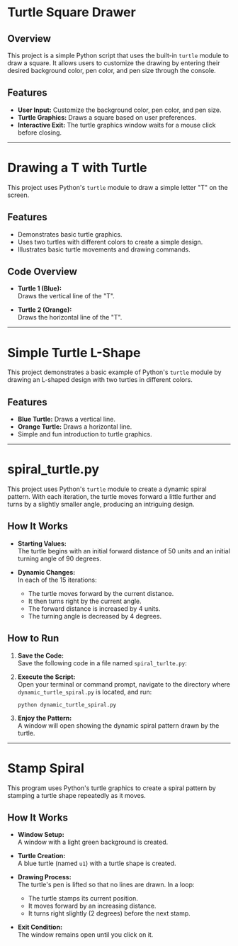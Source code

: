 # Turtle Square Drawer

## Overview
This project is a simple Python script that uses the built-in `turtle` module to draw a square. 
It allows users to customize the drawing by entering their desired background color, pen color, and pen size through the console.

## Features
- **User Input:** Customize the background color, pen color, and pen size.
- **Turtle Graphics:** Draws a square based on user preferences.
- **Interactive Exit:** The turtle graphics window waits for a mouse click before closing.

___________________________________________________________________________

# Drawing a T with Turtle

This project uses Python's `turtle` module to draw a simple letter "T" on the screen.

## Features
- Demonstrates basic turtle graphics.
- Uses two turtles with different colors to create a simple design.
- Illustrates basic turtle movements and drawing commands.

## Code Overview

- **Turtle 1 (Blue):**  
  Draws the vertical line of the "T".

- **Turtle 2 (Orange):**  
  Draws the horizontal line of the "T".


______________________________________________________________________________

# Simple Turtle L-Shape

This project demonstrates a basic example of Python's `turtle` module by drawing an L-shaped design with two turtles in different colors.

## Features

- **Blue Turtle:** Draws a vertical line.
- **Orange Turtle:** Draws a horizontal line.
- Simple and fun introduction to turtle graphics.

_____________________________________________________________________________
# spiral_turtle.py 

This project uses Python's `turtle` module to create a dynamic spiral pattern. With each iteration, the turtle moves forward a little further and turns by a slightly smaller angle, producing an intriguing design.

## How It Works

- **Starting Values:**  
  The turtle begins with an initial forward distance of 50 units and an initial turning angle of 90 degrees.
  
- **Dynamic Changes:**  
  In each of the 15 iterations:
  - The turtle moves forward by the current distance.
  - It then turns right by the current angle.
  - The forward distance is increased by 4 units.
  - The turning angle is decreased by 4 degrees.


## How to Run

1. **Save the Code:**  
   Save the following code in a file named `spiral_turlte.py`:

2. **Execute the Script:**  
   Open your terminal or command prompt, navigate to the directory where `dynamic_turtle_spiral.py` is located, and run:
   ```
   python dynamic_turtle_spiral.py
   ```

3. **Enjoy the Pattern:**  
   A window will open showing the dynamic spiral pattern drawn by the turtle.

_________________________________________________________

# Stamp Spiral

This program uses Python's turtle graphics to create a spiral pattern by stamping a turtle shape repeatedly as it moves.

## How It Works

- **Window Setup:**  
  A window with a light green background is created.
  
- **Turtle Creation:**  
  A blue turtle (named `u1`) with a turtle shape is created.

- **Drawing Process:**  
  The turtle's pen is lifted so that no lines are drawn. In a loop:
  - The turtle stamps its current position.
  - It moves forward by an increasing distance.
  - It turns right slightly (2 degrees) before the next stamp.
  
- **Exit Condition:**  
  The window remains open until you click on it.

